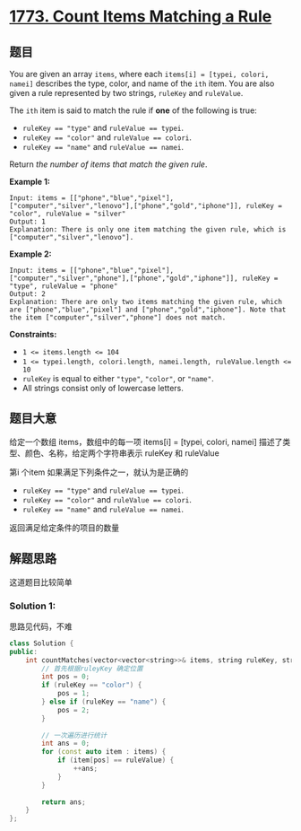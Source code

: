 # [1773. Count Items Matching a Rule](https://leetcode-cn.com/problems/count-items-matching-a-rule/)

## 题目

You are given an array `items`, where each `items[i] = [typei, colori, namei]` describes the type, color, and name of the `ith` item. You are also given a rule represented by two strings, `ruleKey` and `ruleValue`.

The `ith` item is said to match the rule if **one** of the following is true:

- `ruleKey == "type"` and `ruleValue == typei`.
- `ruleKey == "color"` and `ruleValue == colori`.
- `ruleKey == "name"` and `ruleValue == namei`.

Return *the number of items that match the given rule*.

 

**Example 1:**

```
Input: items = [["phone","blue","pixel"],["computer","silver","lenovo"],["phone","gold","iphone"]], ruleKey = "color", ruleValue = "silver"
Output: 1
Explanation: There is only one item matching the given rule, which is ["computer","silver","lenovo"].
```

**Example 2:**

```
Input: items = [["phone","blue","pixel"],["computer","silver","phone"],["phone","gold","iphone"]], ruleKey = "type", ruleValue = "phone"
Output: 2
Explanation: There are only two items matching the given rule, which are ["phone","blue","pixel"] and ["phone","gold","iphone"]. Note that the item ["computer","silver","phone"] does not match.
```

 

**Constraints:**

- `1 <= items.length <= 104`
- `1 <= typei.length, colori.length, namei.length, ruleValue.length <= 10`
- `ruleKey` is equal to either `"type"`, `"color"`, or `"name"`.
- All strings consist only of lowercase letters.

## 题目大意

给定一个数组 items，数组中的每一项 items[i] = [typei, colori, namei] 描述了类型、颜色、名称，给定两个字符串表示 ruleKey 和 ruleValue

第i 个item 如果满足下列条件之一，就认为是正确的

- `ruleKey == "type"` and `ruleValue == typei`.
- `ruleKey == "color"` and `ruleValue == colori`.
- `ruleKey == "name"` and `ruleValue == namei`.

返回满足给定条件的项目的数量

## 解题思路

这道题目比较简单

### Solution 1:

思路见代码，不难

`````c++
class Solution {
public:
    int countMatches(vector<vector<string>>& items, string ruleKey, string ruleValue) {
        // 首先根据ruleyKey 确定位置
        int pos = 0;
        if (ruleKey == "color") {
            pos = 1;
        } else if (ruleKey == "name") {
            pos = 2;
        }
        
        // 一次遍历进行统计
        int ans = 0;
        for (const auto item : items) {
            if (item[pos] == ruleValue) {
                ++ans;
            }
        }
        
        return ans;
    }
};
`````

